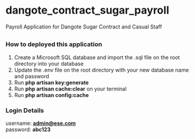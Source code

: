 # dangote_contract_sugar_payroll
Payroll Application for Dangote Sugar Contract and Casual Staff


## <h3>How to deployed this application</h3>

1) Create a Microsoft SQL database and import the .sql file on the root directory into your database <br/>
2) Update the .env file on the root directory with your new database name and password<br/>
3) Run <strong>php artisan key:generate</strong> <br/>
4) Run <strong>php artisan cache:clear</strong> on your terminal<br/>
5) Run <strong>php artisan config:cache</strong><br/>

<h3>Login Details</h3>

username: <strong>admin@ese.com</strong><br/>
password: <strong>abc123</strong><br/>
